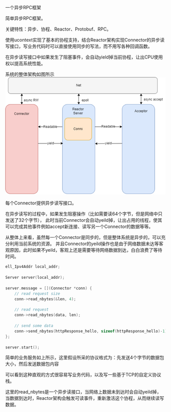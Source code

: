 一个异步RPC框架


简单异步RPC框架。

关键特性：异步、协程、Reactor、Protobuf、RPC。

使用ucontext实现了基本的协程支持，结合Reactor架构实现Connector的异步读写接口，写业务代码时可以直接使用同步的写法，而不用写各种回调函数。

在异步读写接口中如果发生了阻塞事件，会自动yield掉当前协程，让出CPU使用权以提高系统性能。


系统的整体架构如图所示![png1](https://github.com/lotuscc/arpc/blob/dev/img/arpc.drawio.png)

每个Connector提供异步读写接口。

在异步读写的过程中，如果发生阻塞操作（比如需要读64个字节，但是网络中只发送了32个字节），
此时当前Connector会自动yeild掉，让出占用的线程，使其可以完成其他事件例如accept新连接、读写另一个Connector的数据等等。

从整体上来看，虽然每一个Connector是同步的，但是整体系统是异步的，可以充分利用当前系统的资源。
并且Connector的yeild操作也是由于网络数据未达等客观原因，此时如果不yeild，客观上还是需要等待网络数据到达，白白浪费了等待时间。


```cpp
ell_Ipv4Addr local_addr;

Server server(local_addr);

server.message = [](Connector *conn) {   
    // read request size
    conn->read_nbytes(&len, 4);

    // read request
    conn->read_nbytes(data, len);

    // send some data
    conn->send_nbytes(httpResponse_hello, sizeof(httpResponse_hello)-1);
};

server.start();
```

简单的业务服务如上所示，这里假设所采的协议格式为：先发送4个字节的数据包大小，然后发送数据包内容

可以看到这种直观的方式很容易写业务代码，以及写一些基于TCP的自定义协议栈。

这里的read_nbytes是一个异步读接口，当网络上数据未到达时会自动yeild掉，当数据到达时，Reactor架构会触发可读事件，重新激活这个协程，从而继续读写数据。
